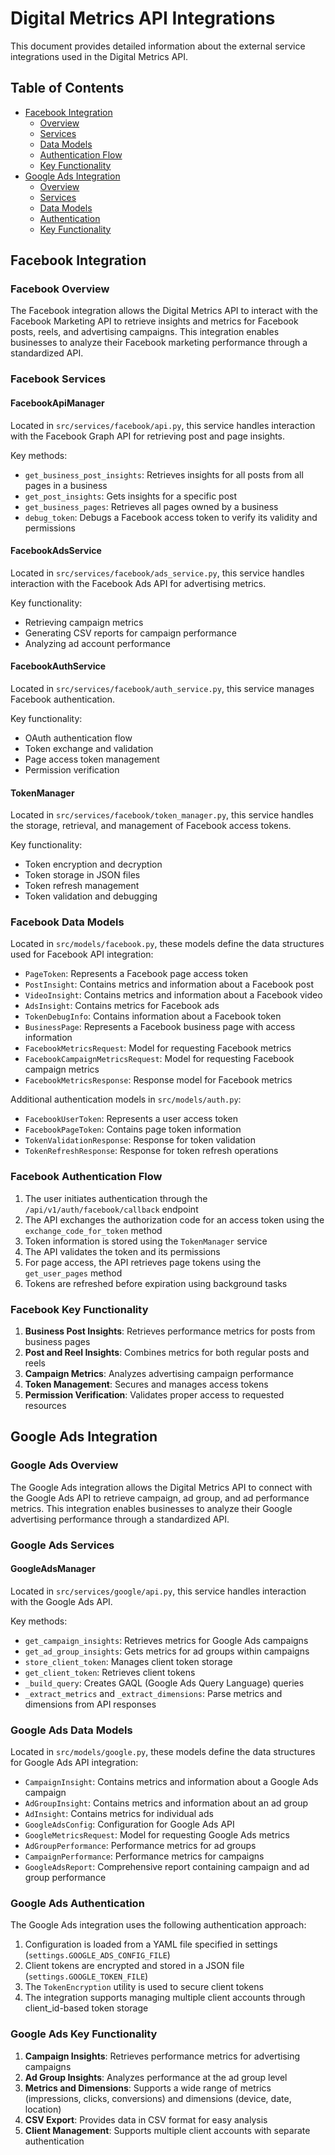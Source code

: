 # Digital Metrics API Integrations

This document provides detailed information about the external service integrations used in the Digital Metrics API.

## Table of Contents

- [Facebook Integration](#facebook-integration)
  - [Overview](#facebook-overview)
  - [Services](#facebook-services)
  - [Data Models](#facebook-data-models)
  - [Authentication Flow](#facebook-authentication-flow)
  - [Key Functionality](#facebook-key-functionality)
- [Google Ads Integration](#google-ads-integration)
  - [Overview](#google-ads-overview)
  - [Services](#google-ads-services)
  - [Data Models](#google-ads-data-models)
  - [Authentication](#google-ads-authentication)
  - [Key Functionality](#google-ads-key-functionality)

## Facebook Integration

### Facebook Overview

The Facebook integration allows the Digital Metrics API to interact with the Facebook Marketing API to retrieve insights and metrics for Facebook posts, reels, and advertising campaigns. This integration enables businesses to analyze their Facebook marketing performance through a standardized API.

### Facebook Services

#### FacebookApiManager

Located in `src/services/facebook/api.py`, this service handles interaction with the Facebook Graph API for retrieving post and page insights.

Key methods:

- `get_business_post_insights`: Retrieves insights for all posts from all pages in a business
- `get_post_insights`: Gets insights for a specific post
- `get_business_pages`: Retrieves all pages owned by a business
- `debug_token`: Debugs a Facebook access token to verify its validity and permissions

#### FacebookAdsService

Located in `src/services/facebook/ads_service.py`, this service handles interaction with the Facebook Ads API for advertising metrics.

Key functionality:

- Retrieving campaign metrics
- Generating CSV reports for campaign performance
- Analyzing ad account performance

#### FacebookAuthService

Located in `src/services/facebook/auth_service.py`, this service manages Facebook authentication.

Key functionality:

- OAuth authentication flow
- Token exchange and validation
- Page access token management
- Permission verification

#### TokenManager

Located in `src/services/facebook/token_manager.py`, this service handles the storage, retrieval, and management of Facebook access tokens.

Key functionality:

- Token encryption and decryption
- Token storage in JSON files
- Token refresh management
- Token validation and debugging

### Facebook Data Models

Located in `src/models/facebook.py`, these models define the data structures used for Facebook API integration:

- `PageToken`: Represents a Facebook page access token
- `PostInsight`: Contains metrics and information about a Facebook post
- `VideoInsight`: Contains metrics and information about a Facebook video
- `AdsInsight`: Contains metrics for Facebook ads
- `TokenDebugInfo`: Contains information about a Facebook token
- `BusinessPage`: Represents a Facebook business page with access information
- `FacebookMetricsRequest`: Model for requesting Facebook metrics
- `FacebookCampaignMetricsRequest`: Model for requesting Facebook campaign metrics
- `FacebookMetricsResponse`: Response model for Facebook metrics

Additional authentication models in `src/models/auth.py`:

- `FacebookUserToken`: Represents a user access token
- `FacebookPageToken`: Contains page token information
- `TokenValidationResponse`: Response for token validation
- `TokenRefreshResponse`: Response for token refresh operations

### Facebook Authentication Flow

1. The user initiates authentication through the `/api/v1/auth/facebook/callback` endpoint
2. The API exchanges the authorization code for an access token using the `exchange_code_for_token` method
3. Token information is stored using the `TokenManager` service
4. The API validates the token and its permissions
5. For page access, the API retrieves page tokens using the `get_user_pages` method
6. Tokens are refreshed before expiration using background tasks

### Facebook Key Functionality

1. **Business Post Insights**: Retrieves performance metrics for posts from business pages
2. **Post and Reel Insights**: Combines metrics for both regular posts and reels
3. **Campaign Metrics**: Analyzes advertising campaign performance
4. **Token Management**: Secures and manages access tokens
5. **Permission Verification**: Validates proper access to requested resources

## Google Ads Integration

### Google Ads Overview

The Google Ads integration allows the Digital Metrics API to connect with the Google Ads API to retrieve campaign, ad group, and ad performance metrics. This integration enables businesses to analyze their Google advertising performance through a standardized API.

### Google Ads Services

#### GoogleAdsManager

Located in `src/services/google/api.py`, this service handles interaction with the Google Ads API.

Key methods:

- `get_campaign_insights`: Retrieves metrics for Google Ads campaigns
- `get_ad_group_insights`: Gets metrics for ad groups within campaigns
- `store_client_token`: Manages client token storage
- `get_client_token`: Retrieves client tokens
- `_build_query`: Creates GAQL (Google Ads Query Language) queries
- `_extract_metrics` and `_extract_dimensions`: Parse metrics and dimensions from API responses

### Google Ads Data Models

Located in `src/models/google.py`, these models define the data structures for Google Ads API integration:

- `CampaignInsight`: Contains metrics and information about a Google Ads campaign
- `AdGroupInsight`: Contains metrics and information about an ad group
- `AdInsight`: Contains metrics for individual ads
- `GoogleAdsConfig`: Configuration for Google Ads API
- `GoogleMetricsRequest`: Model for requesting Google Ads metrics
- `AdGroupPerformance`: Performance metrics for ad groups
- `CampaignPerformance`: Performance metrics for campaigns
- `GoogleAdsReport`: Comprehensive report containing campaign and ad group performance

### Google Ads Authentication

The Google Ads integration uses the following authentication approach:

1. Configuration is loaded from a YAML file specified in settings (`settings.GOOGLE_ADS_CONFIG_FILE`)
2. Client tokens are encrypted and stored in a JSON file (`settings.GOOGLE_TOKEN_FILE`)
3. The `TokenEncryption` utility is used to secure client tokens
4. The integration supports managing multiple client accounts through client_id-based token storage

### Google Ads Key Functionality

1. **Campaign Insights**: Retrieves performance metrics for advertising campaigns
2. **Ad Group Insights**: Analyzes performance at the ad group level
3. **Metrics and Dimensions**: Supports a wide range of metrics (impressions, clicks, conversions) and dimensions (device, date, location)
4. **CSV Export**: Provides data in CSV format for easy analysis
5. **Client Management**: Supports multiple client accounts with separate authentication
